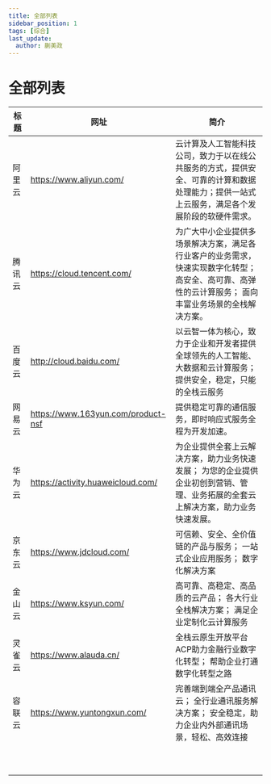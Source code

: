 ```yaml
---
title: 全部列表
sidebar_position: 1
tags: [综合]
last_update:
  author: 蒯美政
---
```


# 全部列表

| 标题              | 网址                                         | 简介                                                     |
| -------------------------- | ------------------------------------------------ | ------------------------------------------------------------ |
| 阿里云 | https://www.aliyun.com/ | 云计算及人工智能科技公司，致力于以在线公共服务的方式，提供安全、可靠的计算和数据处理能力；提供一站式上云服务，满足各个发展阶段的软硬件需求。 |
| 腾讯云 | https://cloud.tencent.com/ | 为广大中小企业提供多场景解决方案，满足各行业客户的业务需求，快速实现数字化转型； 高安全、高可靠、高弹性的云计算服务； 面向丰富业务场景的全栈解决方案。 |
| 百度云 | http://cloud.baidu.com/ | 以云智一体为核心，致力于企业和开发者提供全球领先的人工智能、大数据和云计算服务； 提供安全，稳定，只能的全栈云服务 |
| 网易云 | https://www.163yun.com/product-nsf | 提供稳定可靠的通信服务，即时响应式服务全程为开发加速。 |
| 华为云 | https://activity.huaweicloud.com/ | 为企业提供全套上云解决方案，助力业务快速发展； 为您的企业提供企业初创到营销、管理、业务拓展的全套云上解决方案，助力业务快速发展。 |
| 京东云 | https://www.jdcloud.com/ | 可信赖、安全、全价值链的产品与服务； 一站式企业应用服务； 数字化解决方案 |
| 金山云 | https://www.ksyun.com/ | 高可靠、高稳定、高品质的云产品； 各大行业全栈解决方案； 满足企业定制化云计算服务 |
| 灵雀云 | https://www.alauda.cn/ | 全栈云原生开放平台ACP助力金融行业数字化转型； 帮助企业打通数字化转型之路 |
| 容联云 | https://www.yuntongxun.com/ | 完善端到端全产品通讯云； 全行业通讯服务解决方案； 安全稳定，助力企业内外部通讯场景，轻松、高效连接 |
| | | |
| | | |
| | | |
| | | |
| | | |
| | | |
| | | |
| | | |
| | | |
| | | |
